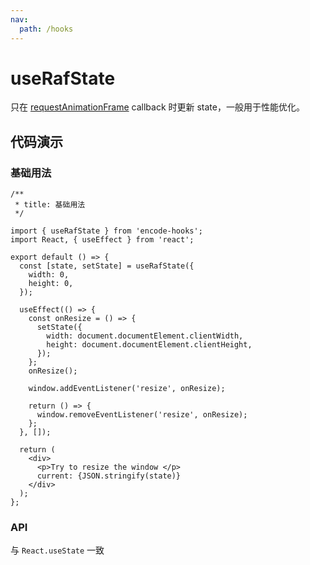 ```yaml
---
nav:
  path: /hooks
---
```


# useRafState

只在 [requestAnimationFrame](https://developer.mozilla.org/en-US/docs/Web/API/window/requestAnimationFrame) callback 时更新 state，一般用于性能优化。

## 代码演示

### 基础用法

```tsx
/**
 * title: 基础用法
 */

import { useRafState } from 'encode-hooks';
import React, { useEffect } from 'react';

export default () => {
  const [state, setState] = useRafState({
    width: 0,
    height: 0,
  });

  useEffect(() => {
    const onResize = () => {
      setState({
        width: document.documentElement.clientWidth,
        height: document.documentElement.clientHeight,
      });
    };
    onResize();

    window.addEventListener('resize', onResize);

    return () => {
      window.removeEventListener('resize', onResize);
    };
  }, []);

  return (
    <div>
      <p>Try to resize the window </p>
      current: {JSON.stringify(state)}
    </div>
  );
};

```

### API

与 `React.useState` 一致
